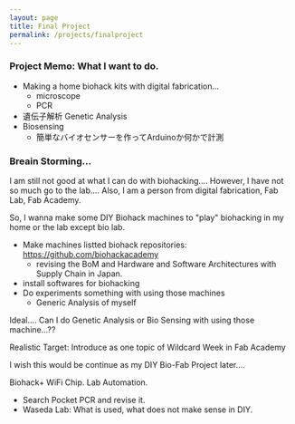 ```yaml
---
layout: page
title: Final Project
permalink: /projects/finalproject
---
```


### Project Memo: What I want to do.

- Making a home biohack kits with digital fabrication... 
    - microscope
    - PCR
- 遺伝子解析 Genetic Analysis
- Biosensing
    - 簡単なバイオセンサーを作ってArduinoか何かで計測

### Breain Storming...

I am still not good at what I can do with biohacking.... However, I have not so much go to the lab.... 
Also, I am a person from digital fabrication, Fab Lab, Fab Academy.

So, I wanna make some DIY Biohack machines to "play" biohacking in my home or the lab except bio lab.

- Make machines listted biohack repositories: https://github.com/biohackacademy
    - revising the BoM and Hardware and Software Architectures with Supply Chain in Japan.
- install softwares for biohacking
- Do experiments something with using those machines
    - Generic Analysis of myself

Ideal.... Can I do Genetic Analysis or Bio Sensing with using those machine...?? 

Realistic Target:  Introduce as one topic of Wildcard Week in Fab Academy 

I wish this would be continue as my DIY Bio-Fab Project later.... 

Biohack+ WiFi Chip. 
Lab Automation.

- Search Pocket PCR and revise it.
- Waseda Lab: What is used, what does not make sense in DIY. 


